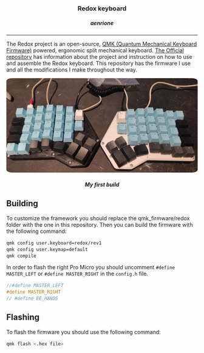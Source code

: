 <h3 align="center">Redox keyboard</h3>
<h5 align="center">aenrione</h5>

---

The Redox project is an open-source, [QMK (Quantum Mechanical Keyboard Firmware)](https://github.com/qmk/qmk_firmware) powered, ergonomic split mechanical keyboard. [The Official repository](https://github.com/mattdibi/redox-keyboard) has information about the project and instruction on how to use and assemble the Redox keyboard. This repository has the firmware I use and all the modifications I make throughout the way.

<p align="center">
<img src="img/redox_V0.jpg" alt="Redox" width="600" style="border-radius:3%"/>
</p>
<h5 align="center">My first build</h5>

## Building

To customize the framework you should replace the qmk_firmware/redox folder with the one in this repository. Then you can build the firmware with the following command:

```bash
qmk config user.keyboard=redox/rev1
qmk config user.keymap=default
qmk compile
```

In order to flash the right Pro Micro you should uncomment `#define MASTER_LEFT` or `#define MASTER_RIGHT` in the `config.h` file.

```c
//#define MASTER_LEFT
#define MASTER_RIGHT
// #define EE_HANDS
```

## Flashing
To flash the firmware you should use the following command:

```bash
qmk flash <.hex file>
```
